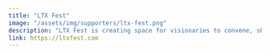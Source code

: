 ```yaml
---
title: "LTX Fest"
image: "/assets/img/supporters/ltx-fest.png"
description: "LTX Fest is creating space for visionaries to convene, share and build strategies that continue to revolutionize tech, philanthropy and build power for our communities."
link: https://ltxfest.com
---
```

